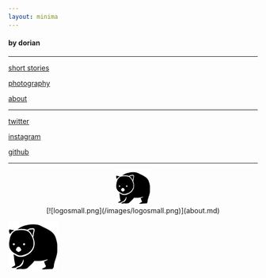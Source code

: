 ```yaml
---
layout: minima
---
```


#### by dorian

---

[short stories](shortstories/stories.md)     

      
[photography](photos/photography.md)

[about](about.md)

---

[twitter](https://twitter.com/dorian_brennan "twitter")

[instagram](https://www.instagram.com/dorian_brennan/ "instagram")

[github](https://github.com/dorianbrennan/beginnings "github")

---
<center><img src="/images/logosmall.png" width="70" title="space wombat"></center> 


<center> [![logosmall.png](/images/logosmall.png)](about.md) </center>

[![logosmall](/images/logosmall.png)](about.md) 